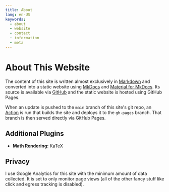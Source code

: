 ```yaml
---
title: About
lang: en-US
keywords:
  - about
  - website
  - contact
  - information
  - meta
---
```


# About This Website

The content of this site is written almost exclusively in [Markdown](https://en.wikipedia.org/wiki/Markdown) and converted into a static website using [MkDocs](https://www.mkdocs.org/) and [Material for MkDocs](https://squidfunk.github.io/mkdocs-material/reference/admonitions/).
Its source is available via [GitHub](https://github.com/kvmet/kvmet/actions) and the static website is hosted using GitHub Pages.

When an update is pushed to the `main` branch of this site's git repo, an [Action](https://github.com/kvmet/kvmet/blob/main/.github/workflows/ci.yml) is run that builds the site and deploys it to the `gh-pages` branch. That branch is then served directly via GitHub Pages.

## Additional Plugins

- **Math Rendering:** [KaTeX](https://katex.org/)

## Privacy

I use Google Analytics for this site with the minimum amount of data collected. It is set to only monitor page views (all of the other fancy stuff like click and egress tracking is disabled).
